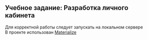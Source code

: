 ## Учебное задание: Разработка личного кабинета

Для корректной работы следует запускать на локальном сервере<br />
В проекте использован [Materialize](https://materializecss.com/)
